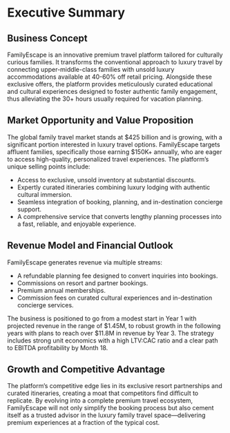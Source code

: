 # Executive Summary

## Business Concept
FamilyEscape is an innovative premium travel platform tailored for culturally curious families. It transforms the conventional approach to luxury travel by connecting upper-middle-class families with unsold luxury accommodations available at 40-60% off retail pricing. Alongside these exclusive offers, the platform provides meticulously curated educational and cultural experiences designed to foster authentic family engagement, thus alleviating the 30+ hours usually required for vacation planning.

## Market Opportunity and Value Proposition
The global family travel market stands at $425 billion and is growing, with a significant portion interested in luxury travel options. FamilyEscape targets affluent families, specifically those earning $150K+ annually, who are eager to access high-quality, personalized travel experiences. The platform’s unique selling points include:
- Access to exclusive, unsold inventory at substantial discounts.
- Expertly curated itineraries combining luxury lodging with authentic cultural immersion.
- Seamless integration of booking, planning, and in-destination concierge support.
- A comprehensive service that converts lengthy planning processes into a fast, reliable, and enjoyable experience.

## Revenue Model and Financial Outlook
FamilyEscape generates revenue via multiple streams:
- A refundable planning fee designed to convert inquiries into bookings.
- Commissions on resort and partner bookings.
- Premium annual memberships.
- Commission fees on curated cultural experiences and in-destination concierge services.

The business is positioned to go from a modest start in Year 1 with projected revenue in the range of $1.45M, to robust growth in the following years with plans to reach over $11.8M in revenue by Year 3. The strategy includes strong unit economics with a high LTV:CAC ratio and a clear path to EBITDA profitability by Month 18.

## Growth and Competitive Advantage
The platform’s competitive edge lies in its exclusive resort partnerships and curated itineraries, creating a moat that competitors find difficult to replicate. By evolving into a complete premium travel ecosystem, FamilyEscape will not only simplify the booking process but also cement itself as a trusted advisor in the luxury family travel space—delivering premium experiences at a fraction of the typical cost.